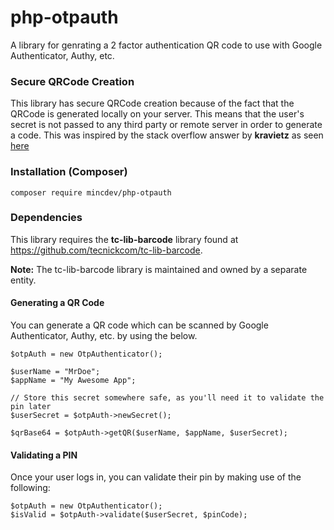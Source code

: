 # php-otpauth

 A library for genrating a 2 factor authentication QR code to use with Google Authenticator, Authy, etc.
 
### Secure QRCode Creation

This library has secure QRCode creation because of the fact that the QRCode is generated locally on your server. This means that the user's secret is not passed to any third party or remote server in order to generate a code. This was inspired by the stack overflow answer by **kravietz** as seen [here](https://stackoverflow.com/a/56737468/3948544)

### Installation (Composer)

```
composer require mincdev/php-otpauth
```

### Dependencies

This library requires the **tc-lib-barcode** library found at https://github.com/tecnickcom/tc-lib-barcode. 

**Note:** The tc-lib-barcode library is maintained and owned by a separate entity.

#### Generating a QR Code

You can generate a QR code which can be scanned by Google Authenticator, Authy, etc. by using the below.

```
$otpAuth = new OtpAuthenticator();

$userName = "MrDoe";
$appName = "My Awesome App";

// Store this secret somewhere safe, as you'll need it to validate the pin later
$userSecret = $otpAuth->newSecret();

$qrBase64 = $otpAuth->getQR($userName, $appName, $userSecret);
```

#### Validating a PIN

Once your user logs in, you can validate their pin by making use of the following:

```
$otpAuth = new OtpAuthenticator();
$isValid = $otpAuth->validate($userSecret, $pinCode);
```
